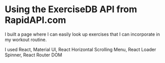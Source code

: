 # Using the ExerciseDB API from RapidAPI.com
I built a page where I can easily look up exercises that I can incorporate in my workout routine.

I used React, Material UI, React Horizontal Scrolling Menu, React Loader Spinner, React Router DOM